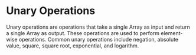 # Unary Operations

Unary operations are operations that take a single Array as input and return a single Array as output. These operations are used to perform element-wise operations. Common unary operations include negation, absolute value, square, square root, exponential, and logarithm.